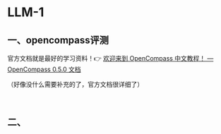 # LLM-1

## 一、opencompass评测

官方文档就是最好的学习资料！👉 [欢迎来到 OpenCompass 中文教程！ — OpenCompass 0.5.0 文档](https://opencompass.readthedocs.io/zh-cn/latest/)

（好像没什么需要补充的了，官方文档很详细了）

<br>

## 二、


